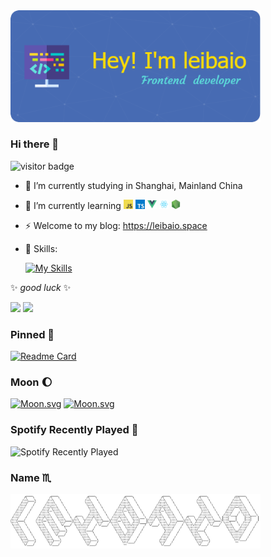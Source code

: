 <img align="" width="400" src="./github-header-image.png" />

### Hi there 👋
![visitor badge](https://visitor-badge.glitch.me/badge?page_id=leibaio.visitor-badge&left_color=blue&right_color=pink&left_text=Hello%20Visitors)

- 🔭 I’m currently studying in Shanghai, Mainland China
- 🌱 I’m currently learning  <code><img height="15" src="https://raw.githubusercontent.com/github/explore/80688e429a7d4ef2fca1e82350fe8e3517d3494d/topics/javascript/javascript.png"></code>
<code><img height="15" src="https://raw.githubusercontent.com/github/explore/80688e429a7d4ef2fca1e82350fe8e3517d3494d/topics/typescript/typescript.png"></code>
<code><img height="15" src="https://raw.githubusercontent.com/github/explore/80688e429a7d4ef2fca1e82350fe8e3517d3494d/topics/vue/vue.png"></code>
<code><img height="15" src="https://raw.githubusercontent.com/github/explore/80688e429a7d4ef2fca1e82350fe8e3517d3494d/topics/react/react.png"></code>
<code><img height="15" src="https://raw.githubusercontent.com/github/explore/80688e429a7d4ef2fca1e82350fe8e3517d3494d/topics/nodejs/nodejs.png"></code>
- ⚡ Welcome to my blog: https://leibaio.space
- :diamond_shape_with_a_dot_inside:  Skills: 

     [![My Skills](https://skillicons.dev/icons?i=bash,bootstrap,c,css,figma,git,html,jquery,js,latex,linux,md,mysql,nginx,ps,py,php,pr,tailwind,ts,vite,vim,vue,webpack&perline=6)](https://skillicons.dev)

✨ _good luck_ ✨

<img align="" width="400" src="https://github-readme-stats.vercel.app/api/top-langs/?username=leibaio&layout=compact&theme=cobalt&show_icons=true" />
<img align="" width="400" src="https://github-readme-stats.vercel.app/api?username=leibaio&theme=cobalt&show_icons=true&hide=stars" />

### Pinned :pushpin:

[![Readme Card](https://github-readme-stats.vercel.app/api/pin/?username=leibaio&repo=supermall&theme=cobalt)](https://github.com/leibaio/supermall)

### Moon :moon:

[![Moon.svg](https://moon-svg.minung.dev/moon.svg?size=100&theme=basic)](https://moon-svg.minung.dev)
[![Moon.svg](https://moon-svg.minung.dev/moon.svg?size=100&theme=ray)](https://moon-svg.minung.dev)

### Spotify Recently Played :musical_note:

![Spotify Recently Played](https://spotify-recently-played-readme.vercel.app/api?user=5w6zl0iqxr76tpzhqj5qv056a&count=5)

### Name :scorpius:

<img align="" width="400" src="./leibaio.png" />

<!-- ### leibaio's contribution :octocat:

[![Ashutosh's github activity graph](https://activity-graph.herokuapp.com/graph?username=leibaio&theme=synthwave-84&custom_title=leibaio's%20contibution&radius=5)](https://github.com/ashutosh00710/github-readme-activity-graph)

### Waka :watch:
-->
<!--
**leibaio/leibaio** is a ✨ _special_ ✨ repository because its `README.md` (this file) appears on your GitHub profile.
- 🔭 I’m currently studying in Shanghai, Mainland China
- 🌱 I’m currently learning Vue.js 
- ⚡ Welcome to my website: https://leibaio.space
-->
